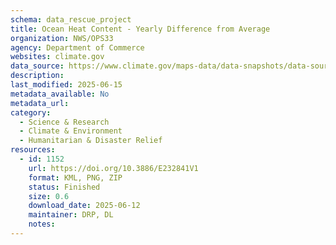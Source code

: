 ```yaml
---
schema: data_rescue_project 
title: Ocean Heat Content - Yearly Difference from Average
organization: NWS/OPS33
agency: Department of Commerce
websites: climate.gov
data_source: https://www.climate.gov/maps-data/data-snapshots/data-source/ocean-heat-content-yearly-difference-average
description: 
last_modified: 2025-06-15
metadata_available: No
metadata_url: 
category:
  - Science & Research 
  - Climate & Environment 
  - Humanitarian & Disaster Relief 
resources:
  - id: 1152
    url: https://doi.org/10.3886/E232841V1
    format: KML, PNG, ZIP
    status: Finished
    size: 0.6
    download_date: 2025-06-12
    maintainer: DRP, DL
    notes: 
---
```

